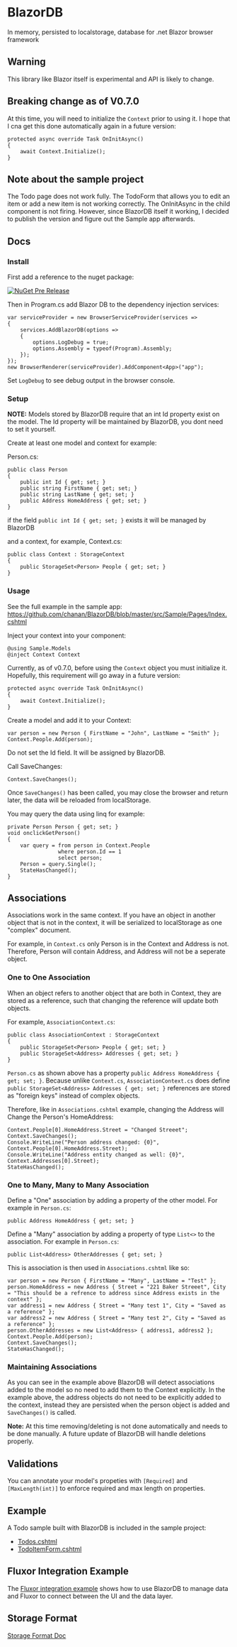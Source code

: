 # BlazorDB
In memory, persisted to localstorage, database for .net Blazor browser framework

## Warning
This library like Blazor itself is experimental and API is likely to change.

## Breaking change as of V0.7.0

At this time, you will need to initialize the `Context` prior to using it. I hope that I cna get this done automatically again in a future version:

```
protected async override Task OnInitAsync()
{
    await Context.Initialize();
}
```

## Note about the sample project

The Todo page does not work fully. The TodoForm that allows you to edit an item or add a new item is not working correctly. The OnInitAsync in the 
child component is not firing. However, since BlazorDB itself it working, I decided to publish the version and figure out the Sample app afterwards.

## Docs

### Install

First add a reference to the nuget package:

[![NuGet Pre Release](https://img.shields.io/nuget/vpre/BlazorDB.svg)](https://www.nuget.org/packages/BlazorDB/)

Then in Program.cs add Blazor DB to the dependency injection services:

```
var serviceProvider = new BrowserServiceProvider(services =>
{
    services.AddBlazorDB(options =>
    {
        options.LogDebug = true;
        options.Assembly = typeof(Program).Assembly;
    });
});
new BrowserRenderer(serviceProvider).AddComponent<App>("app");
```

Set `LogDebug` to see debug output in the browser console.

### Setup

**NOTE:** Models stored by BlazorDB require that an int Id property exist on the model. The Id property will be maintained by BlazorDB, you dont need to set it yourself.

Create at least one model and context for example:

Person.cs:

```
public class Person
{
    public int Id { get; set; }
    public string FirstName { get; set; }
    public string LastName { get; set; }
    public Address HomeAddress { get; set; }
}
```

if the field `public int Id { get; set; }` exists it will be managed by BlazorDB

and a context, for example, Context.cs:
```
public class Context : StorageContext
{
    public StorageSet<Person> People { get; set; }
}
```

### Usage

See the full example in the sample app: https://github.com/chanan/BlazorDB/blob/master/src/Sample/Pages/Index.cshtml

Inject your context into your component:

```
@using Sample.Models
@inject Context Context
```

Currently, as of v0.7.0, before using the `Context` object you must initialize it. Hopefully, this requirement will go away in a future version:

```
protected async override Task OnInitAsync()
{
    await Context.Initialize();
}
```

Create a model and add it to your Context:

```
var person = new Person { FirstName = "John", LastName = "Smith" };
Context.People.Add(person);
```

Do not set the Id field. It will be assigned by BlazorDB.

Call SaveChanges:

```
Context.SaveChanges();
```

Once `SaveChanges()` has been called, you may close the browser and return later, the data will be reloaded from localStorage.

You may query the data using linq for example:

```
private Person Person { get; set; }
void onclickGetPerson()
{
    var query = from person in Context.People
                where person.Id == 1
                select person;
    Person = query.Single();
    StateHasChanged();
}
```

## Associations

Associations work in the same context. If you have an object in another object that is not in the context, it will be serialized to localStorage as one "complex" document.

For example, in `Context.cs` only Person is in the Context and Address is not. Therefore, Person will contain Address, and Address will not be a seperate object.

### One to One Association

When an object refers to another object that are both in Context, they are stored as a reference, such that changing the reference will update both objects.

For example, `AssociationContext.cs`:


```
public class AssociationContext : StorageContext
{
    public StorageSet<Person> People { get; set; }
    public StorageSet<Address> Addresses { get; set; }
}
```

`Person.cs` as shown above has a property `public Address HomeAddress { get; set; }`. Because unlike `Context.cs`, `AssociationContext.cs` does define `public StorageSet<Address> Addresses { get; set; }` references are stored as "foreign keys" instead of complex objects.

Therefore, like in `Associations.cshtml` example, changing the Address will Change the Person's HomeAddress:

```
Context.People[0].HomeAddress.Street = "Changed Streeet";
Context.SaveChanges();
Console.WriteLine("Person address changed: {0}", Context.People[0].HomeAddress.Street);
Console.WriteLine("Address entity changed as well: {0}", Context.Addresses[0].Street);
StateHasChanged();
```
### One to Many, Many to Many Association

Define a "One" association by adding a property of the other model. For example in `Person.cs`:

```
public Address HomeAddress { get; set; }
```

Define a "Many" association by adding a property of type `List<>` to the association. For example in `Person.cs`:

```
public List<Address> OtherAddresses { get; set; }
```

This is association is then used in `Associations.cshtml` like so:

```
var person = new Person { FirstName = "Many", LastName = "Test" };
person.HomeAddress = new Address { Street = "221 Baker Streeet", City = "This should be a refrence to address since Address exists in the context" };
var address1 = new Address { Street = "Many test 1", City = "Saved as a reference" };
var address2 = new Address { Street = "Many test 2", City = "Saved as a reference" };
person.OtherAddresses = new List<Address> { address1, address2 };
Context.People.Add(person);
Context.SaveChanges();
StateHasChanged();
```

### Maintaining Associations

As you can see in the example above BlazorDB will detect associations added to the model so no need to add them to the Context explicitly. In the example above, the address objects do not need to be explicitly added to the context, instead they are persisted when the person object is added and `SaveChanges()` is called.

**Note:** At this time removing/deleting is not done automatically and needs to be done manually. A future update of BlazorDB will handle deletions properly.  

## Validations

You can annotate your model's propeties with `[Required]` and `[MaxLength(int)]` to enforce required and max length on properties.

## Example

A Todo sample built with BlazorDB is included in the sample project:

* [Todos.cshtml](https://github.com/chanan/BlazorDB/blob/master/src/Sample/Pages/Todos.cshtml)
* [TodoItemForm.cshtml](https://github.com/chanan/BlazorDB/blob/master/src/Sample/Pages/TodoItemForm.cshtml)

## Fluxor Integration Example

The [Fluxor integration example](https://github.com/chanan/BlazorDB/tree/master/src/FluxorIntegration) shows how to use BlazorDB to manage data and Fluxor to connect between the UI and the data layer.

## Storage Format

[Storage Format Doc](https://github.com/chanan/BlazorDB/blob/master/docs/storageFormat.md)